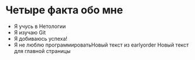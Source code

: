 # Четыре факта обо мне
- Я учусь в Нетологии
- Я изучаю Git
- Я добиваюсь успеха!
- Я не люблю программироватьНовый текст из earlyorder
Новый текст для главной страницы

